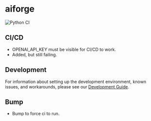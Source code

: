 # aiforge

![Python CI](https://github.com/mpazaryna/aiforge/actions/workflows/.ci.yml/badge.svg?branch=main)

## CI/CD

- OPENAI_API_KEY must be visible for CI/CD to work.
- Added, but still failing.

## Development

For information about setting up the development environment, known issues, and workarounds, please see our [Development Guide](DEVELOPMENT.md).

## Bump

- Bump to force ci to run.